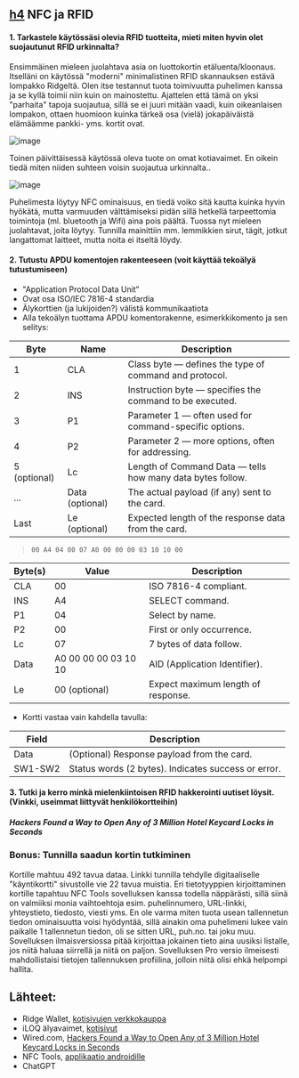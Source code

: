 ## [h4](https://terokarvinen.com/verkkoon-tunkeutuminen-ja-tiedustelu/#:~:text=2025%3A%20h3%20Aaltoja%20harjaamassa-,h4,-h5) NFC ja RFID

#### 1. Tarkastele käytössäsi olevia RFID tuotteita, mieti miten hyvin olet suojautunut RFID urkinnalta?

Ensimmäinen mieleen juolahtava asia on luottokortin etäluenta/kloonaus. Itselläni on käytössä "moderni" minimalistinen RFID skannauksen estävä lompakko Ridgeltä. Olen itse testannut tuota toimivuutta puhelimen kanssa ja se kyllä toimii niin kuin on mainostettu. Ajattelen että tämä on yksi "parhaita" tapoja suojautua, sillä se ei juuri mitään vaadi, kuin oikeanlaisen lompakon, ottaen huomioon kuinka tärkeä osa (vielä) jokapäiväistä elämäämme pankki- yms. kortit ovat.

![image](https://github.com/user-attachments/assets/f1524b5c-bd08-4f7a-b1bf-15eec8aae136)

Toinen päivittäisessä käytössä oleva tuote on omat kotiavaimet. En oikein tiedä miten niiden suhteen voisin suojautua urkinnalta.. 

![image](https://github.com/user-attachments/assets/cc76c341-30a8-49f1-8b54-998177198a6f)

Puhelimesta löytyy NFC ominaisuus, en tiedä voiko sitä kautta kuinka hyvin hyökätä, mutta varmuuden välttämiseksi pidän sillä hetkellä tarpeettomia toimintoja (ml. bluetooth ja Wifi) aina pois päältä. Tuossa nyt mieleen juolahtavat, joita löytyy. Tunnilla mainittiin mm. lemmikkien sirut, tägit, jotkut langattomat laitteet, mutta noita ei itseltä löydy.



#### 2. Tutustu APDU komentojen rakenteeseen (voit käyttää tekoälyä tutustumiseen)

- "Application Protocol Data Unit"
- Ovat osa ISO/IEC 7816-4 standardia
- Älykorttien (ja lukijoiden?) välistä kommunikaatiota
- Alla tekoälyn tuottama APDU komentorakenne, esimerkkikomento ja sen selitys:

| Byte           | Name          | Description                                               |
|----------------|---------------|-----------------------------------------------------------|
| 1              | CLA           | Class byte — defines the type of command and protocol.    |
| 2              | INS           | Instruction byte — specifies the command to be executed.  |
| 3              | P1            | Parameter 1 — often used for command-specific options.    |
| 4              | P2            | Parameter 2 — more options, often for addressing.         |
| 5 (optional)   | Lc            | Length of Command Data — tells how many data bytes follow.|
| ...            | Data (optional)| The actual payload (if any) sent to the card.             |
| Last           | Le (optional) | Expected length of the response data from the card.       |

> `00 A4 04 00 07 A0 00 00 00 03 10 10 00`

| Byte(s) | Value               | Description                           |
|---------|----------------------|---------------------------------------|
| CLA     | 00                   | ISO 7816-4 compliant.                 |
| INS     | A4                   | SELECT command.                      |
| P1      | 04                   | Select by name.                      |
| P2      | 00                   | First or only occurrence.            |
| Lc      | 07                   | 7 bytes of data follow.              |
| Data    | A0 00 00 00 03 10 10 | AID (Application Identifier).        |
| Le      | 00 (optional)        | Expect maximum length of response.   |

- Kortti vastaa vain kahdella tavulla:

| Field    | Description                                |
|----------|--------------------------------------------|
| Data     | (Optional) Response payload from the card.|
| SW1-SW2  | Status words (2 bytes). Indicates success or error. |



#### 3. Tutki ja kerro minkä mielenkiintoisen RFID hakkerointi uutiset löysit. (Vinkki, useimmat liittyvät henkilökortteihin)

##### Hackers Found a Way to Open Any of 3 Million Hotel Keycard Locks in Seconds






### Bonus: Tunnilla saadun kortin tutkiminen

Kortille mahtuu 492 tavua dataa. Linkki tunnilla tehdylle digitaaliselle "käyntikortti" sivustolle vie 22 tavua muistia. Eri tietotyyppien kirjoittaminen kortille tapahtuu NFC Tools sovelluksen kanssa todella näppärästi, sillä siinä on valmiiksi monia vaihtoehtoja esim. puhelinnumero, URL-linkki, yhteystieto, tiedosto, viesti yms. En ole varma miten tuota usean tallennetun tiedon ominaisuutta voisi hyödyntää, sillä ainakin oma puhelimeni lukee vain paikalle 1 tallennetun tiedon, oli se sitten URL, puh.no. tai joku muu. Sovelluksen ilmaisversiossa pitää kirjoittaa jokainen tieto aina uusiksi listalle, jos niitä haluaa siirrellä ja niitä on paljon. Sovelluksen Pro versio ilmeisesti mahdollistaisi tietojen tallennuksen profiilina, jolloin niitä olisi ehkä helpompi hallita.




## Lähteet:

- Ridge Wallet, [kotisivujen verkkokauppa](https://ridgewallet.eu/products/titanium-burnt)
- iLOQ älyavaimet, [kotisivut](https://www.iloq.com/fi/avaimet/)
- Wired.com, [Hackers Found a Way to Open Any of 3 Million Hotel Keycard Locks in Seconds](https://www.wired.com/story/saflok-hotel-lock-unsaflok-hack-technique/)
- NFC Tools, [applikaatio androidille](https://www.wakdev.com/en/apps/nfc-tools-android.html)
- ChatGPT
